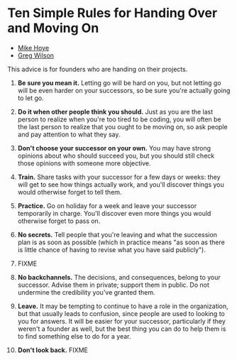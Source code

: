 # Ten Simple Rules for Handing Over and Moving On

- [Mike Hoye](http://exple.tive.org/)
- [Greg Wilson](http://third-bit.com/)

This advice is for founders who are handing on their projects.

1.  **Be sure you mean it.**
    Letting go will be hard on you,
    but not letting go will be even harder on your successors,
    so be sure you're actually going to let go.

2.  **Do it when other people think you should.**
    Just as you are the last person to realize when you're too tired to be coding,
    you will often be the last person to realize that you ought to be moving on,
    so ask people
    and pay attention to what they say.

3.  **Don't choose your successor on your own.**
    You may have strong opinions about who should succeed you,
    but you should still check those opinions with someone more objective.

5.  **Train.**
    Share tasks with your successor for a few days or weeks:
    they will get to see how things actually work,
    and you'll discover things you would otherwise forget to tell them.

5.  **Practice.**
    Go on holiday for a week and leave your successor temporarily in charge.
    You'll discover even more things you would otherwise forget to pass on.

6.  **No secrets.**
    Tell people that you're leaving and what the succession plan is
    as soon as possible
    (which in practice means
    "as soon as there is little chance of having to revise what you have said publicly").

7.  FIXME

8.  **No backchannels.**
    The decisions, and consequences, belong to your successor.
    Advise them in private; support them in public.
    Do not undermine the credibility you've granted them.

9.  **Leave.**
    It may be tempting to continue to have a role in the organization,
    but that usually leads to confusion,
    since people are used to looking to you for answers.
    It will be easier for your successor,
    particularly if they weren't a founder as well,
    but the best thing you can do to help them is to find something else to do for a year.

10. **Don't look back.**
    FIXME

